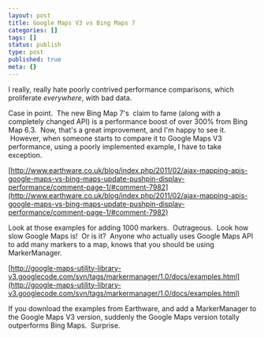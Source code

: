 ```yaml
---
layout: post
title: Google Maps V3 vs Bing Maps 7
categories: []
tags: []
status: publish
type: post
published: true
meta: {}
---
```


I really, really hate poorly contrived performance comparisons, which proliferate *everywhere*, with bad data.



Case in point.  The new Bing Map 7's  claim to fame (along with a completely changed API) is a performance boost of over 300% from Bing Map 6.3.  Now, that's a great improvement, and I'm happy to see it.  However, when someone starts to compare it to Google Maps V3 performance, using a poorly implemented example, I have to take exception.



[http://www.earthware.co.uk/blog/index.php/2011/02/ajax-mapping-apis-google-maps-vs-bing-maps-update-pushpin-display-performance/comment-page-1/#comment-7982](http://www.earthware.co.uk/blog/index.php/2011/02/ajax-mapping-apis-google-maps-vs-bing-maps-update-pushpin-display-performance/comment-page-1/#comment-7982)



Look at those examples for adding 1000 markers.  Outrageous.  Look how slow Google Maps is!  Or is it?  Anyone who actually uses Google Maps API to add many markers to a map, knows that you should be using MarkerManager.



[http://google-maps-utility-library-v3.googlecode.com/svn/tags/markermanager/1.0/docs/examples.html](http://google-maps-utility-library-v3.googlecode.com/svn/tags/markermanager/1.0/docs/examples.html)



If you download the examples from Earthware, and add a MarkerManager to the Google Maps V3 version, suddenly the Google Maps version totally outperforms Bing Maps.  Surprise.



<script type="text/javascript"

src="markermanager.js"

</script>



var markers = [];

        for (i = 0; i < num; i++) {

            var marker = new google.maps.Marker({

                position: new google.maps.LatLng(southWest.lat() + latSpan * Math.random(), southWest.lng() + lngSpan * Math.random())

            });

            markers.push(marker);

        }



mgr = new MarkerManager(map);

google.maps.event.addListener(mgr, 'loaded', function(){

mgr.addMarkers(markers,5);

mgr.refresh();

});





Don't ever take anyone's blog as gospel truth.  Use your brain, and test it yourself.
